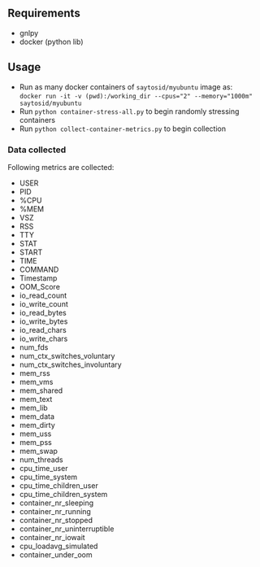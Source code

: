 ## Requirements  
- gnlpy  
- docker (python lib)

## Usage  
- Run as many docker containers of `saytosid/myubuntu` image as:  
`docker run -it -v (pwd):/working_dir --cpus="2" --memory="1000m" saytosid/myubuntu`  
- Run `python container-stress-all.py` to begin randomly stressing containers  
- Run `python collect-container-metrics.py` to begin collection  

### Data collected  
Following metrics are collected:
- USER
- PID
- %CPU
- %MEM
- VSZ
- RSS
- TTY
- STAT
- START
- TIME
- COMMAND
- Timestamp
- OOM_Score
- io_read_count
- io_write_count
- io_read_bytes
- io_write_bytes
- io_read_chars
- io_write_chars
- num_fds
- num_ctx_switches_voluntary
- num_ctx_switches_involuntary
- mem_rss
- mem_vms
- mem_shared
- mem_text
- mem_lib
- mem_data
- mem_dirty
- mem_uss
- mem_pss
- mem_swap
- num_threads
- cpu_time_user
- cpu_time_system
- cpu_time_children_user
- cpu_time_children_system
- container_nr_sleeping
- container_nr_running
- container_nr_stopped
- container_nr_uninterruptible
- container_nr_iowait
- cpu_loadavg_simulated
- container_under_oom
